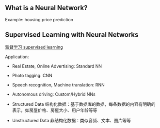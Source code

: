 ## What is a Neural Network?

Example: housing price prediction

## Supervised Learning with Neural Networks

[监督学习 supervised learning](../MachineLearning2022/Week%2001%20Introduction%20to%20machine%20learning.md#监督学习%20supervised%20learning)

Application:
- Real Estate, Online Advertising: Standard NN
- Photo tagging: CNN
- Speech recognition, Machine translation: RNN
- Autonomous driving: Custom/Hybrid NNs

- Structured Data 结构化数据：基于数据库的数据，每条数据的内容有明确的表示，如房屋价格、房屋大小、用户年龄等等
- Unstructured Data 非结构化数据：类似音频、文本、图片等等

